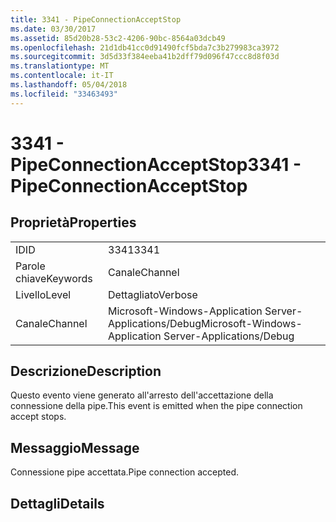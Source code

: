 ```yaml
---
title: 3341 - PipeConnectionAcceptStop
ms.date: 03/30/2017
ms.assetid: 85d20b28-53c2-4206-90bc-8564a03dcb49
ms.openlocfilehash: 21d1db41cc0d91490fcf5bda7c3b279983ca3972
ms.sourcegitcommit: 3d5d33f384eeba41b2dff79d096f47ccc8d8f03d
ms.translationtype: MT
ms.contentlocale: it-IT
ms.lasthandoff: 05/04/2018
ms.locfileid: "33463493"
---
```

# <a name="3341---pipeconnectionacceptstop"></a><span data-ttu-id="34219-102">3341 - PipeConnectionAcceptStop</span><span class="sxs-lookup"><span data-stu-id="34219-102">3341 - PipeConnectionAcceptStop</span></span>
## <a name="properties"></a><span data-ttu-id="34219-103">Proprietà</span><span class="sxs-lookup"><span data-stu-id="34219-103">Properties</span></span>  
  
|||  
|-|-|  
|<span data-ttu-id="34219-104">ID</span><span class="sxs-lookup"><span data-stu-id="34219-104">ID</span></span>|<span data-ttu-id="34219-105">3341</span><span class="sxs-lookup"><span data-stu-id="34219-105">3341</span></span>|  
|<span data-ttu-id="34219-106">Parole chiave</span><span class="sxs-lookup"><span data-stu-id="34219-106">Keywords</span></span>|<span data-ttu-id="34219-107">Canale</span><span class="sxs-lookup"><span data-stu-id="34219-107">Channel</span></span>|  
|<span data-ttu-id="34219-108">Livello</span><span class="sxs-lookup"><span data-stu-id="34219-108">Level</span></span>|<span data-ttu-id="34219-109">Dettagliato</span><span class="sxs-lookup"><span data-stu-id="34219-109">Verbose</span></span>|  
|<span data-ttu-id="34219-110">Canale</span><span class="sxs-lookup"><span data-stu-id="34219-110">Channel</span></span>|<span data-ttu-id="34219-111">Microsoft-Windows-Application Server-Applications/Debug</span><span class="sxs-lookup"><span data-stu-id="34219-111">Microsoft-Windows-Application Server-Applications/Debug</span></span>|  
  
## <a name="description"></a><span data-ttu-id="34219-112">Descrizione</span><span class="sxs-lookup"><span data-stu-id="34219-112">Description</span></span>  
 <span data-ttu-id="34219-113">Questo evento viene generato all'arresto dell'accettazione della connessione della pipe.</span><span class="sxs-lookup"><span data-stu-id="34219-113">This event is emitted when the pipe connection accept stops.</span></span>  
  
## <a name="message"></a><span data-ttu-id="34219-114">Messaggio</span><span class="sxs-lookup"><span data-stu-id="34219-114">Message</span></span>  
 <span data-ttu-id="34219-115">Connessione pipe accettata.</span><span class="sxs-lookup"><span data-stu-id="34219-115">Pipe connection accepted.</span></span>  
  
## <a name="details"></a><span data-ttu-id="34219-116">Dettagli</span><span class="sxs-lookup"><span data-stu-id="34219-116">Details</span></span>
